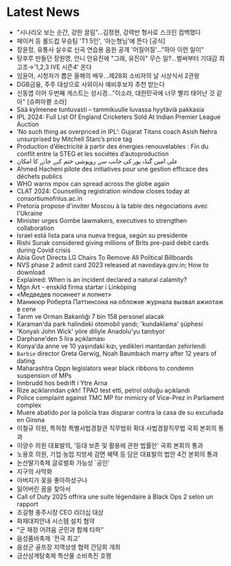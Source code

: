 # Latest News
-  "시나리오 보는 순간, 강한 끌림"…김정현, 강력반 형사로 스크린 컴백했다
-  페이커 등 롤드컵 우승팀 'T1 5인', '아는형님'에 뜬다 [공식]
-  장윤정, 유통사 실수로 신곡 연습용 음원 공개 '어질어질'…"하아 이런 일이"
-  탕후루 만들던 장원영, 언니 안유진에 "그래, 유진아" 무슨 일?…벌써부터 기대감 최고조→'1,2,3 IVE 시즌4' 온다
-  임윤아, 시청자가 뽑은 올해의 배우…제28회 소비자의 날 시상식서 2관왕
-  DGB금융, 주주 대상으로 사외이사 예비후보자 추천 받는다
-  신동엽 이어 두번째 게스트는 성시경…"이소라, 대한민국에 너무 빨리 태어난 것 같아" [슈퍼마켙 소라]
-  Sää kylmenee tuntuvasti – tammikuulle luvassa hyytäviä pakkasia
-  IPL 2024: Full List Of England Cricketers Sold At Indian Premier League Auction
-  ‘No such thing as overpriced in IPL’: Gujarat Titans coach Asish Nehra unsurprised by Mitchell Starc’s price tag
-  Production d’électricité à partir des énergies renouvelables : Fin du conflit entre la STEG et les sociétés d’autoproduction
-  علی امین گنڈہ پور کی جانب سے روپوشی ختم کیے جانے کا امکان
-  Ahmed Hacheni pilote des initiatives pour une gestion efficace des déchets publics
-  WHO warns mpox can spread across the globe again
-  CLAT 2024: Counselling registration window closes today at consortiumofnlus.ac.in
-  Pretoria propose d'inviter Moscou à la table des négociations avec l'Ukraine
-  Minister urges Gombe lawmakers, executives to strengthen collaboration
-  Israel está lista para una nueva tregua, según su presidente
-  Rishi Sunak considered giving millions of Brits pre-paid debit cards during Covid crisis
-  Abia Govt Directs LG Chairs To Remove All Political Billboards
-  NVS phase 2 admit card 2023 released at navodaya.gov.in; How to download
-  Explained: When is an incident declared a natural calamity?
-  Mgn Art - enskild firma startar i Linköping
-  «Медведев посинеет и лопнет»
-  Маникюр Роберта Паттинсона на обложке журнала вызвал ажиотаж в сети
-  Tarım ve Orman Bakanlığı 7 bin 158 personel alacak
-  Karaman'da park halindeki otomobil yandı; 'kundaklama' şüphesi
-  'Konyalı John Wick' yöre diliyle Anadolu'yu tanıtıyor
-  Darphane'den 5 lira açıklaması
-  Konya'da anne ve 10 yaşındaki kızı, yedikleri mantardan zehirlendi
-  `Barbie` director Greta Gerwig, Noah Baumbach marry after 12 years of dating
-  Maharashtra Oppn legislators wear black ribbons to condemn suspension of MPs
-  Innbrudd hos bedrift i Ytre Arna
-  Rize açıklarından çıktı! TPAO test etti, petrol olduğu açıklandı
-  Police complaint against TMC MP for mimicry of Vice-Prez in Parliament complex
-  Muere abatido por la policía tras disparar contra la casa de su excuñada en Girona
-  이철규 의원, 특허청 특별사법경찰관 직무범위 확대 사법경찰직무법 국회 본회의 통과
-  이양수 의원 대표발의, '등대 보존 및 활용에 관한 법률안' 국회 본회의 통과
-  노용호 의원, 기업·농업 지방세 감면 혜택 등 담은 대표발의 법안 4건 본회의 통과
-  논산딸기축제 글로벌화 가능성 `공인'
-  지구의 사막화
-  아버지가 꽃을 좋아하셨구나
-  잃어버린 꿈을 찾아서
-  Call of Duty 2025 offrira une suite légendaire à Black Ops 2 selon un rapport
-  조길형 충주시장 CEO 리더십 대상
-  화재대피안내 시스템 설치 협약
-  “군 재정 어려움 군민과 함께 타파”
-  음성품바축제 `전국 최고'
-  음성군 골프장 지역상생 협력 간담회 개최
-  금산삼계탕축제 특산물 소비촉진 호평
